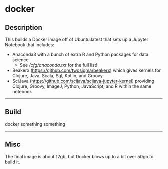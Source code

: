 # docker

## Description
This builds a Docker image off of Ubuntu:latest that sets up a Jupyter Notebook that includes:
  * Anaconda3 with a bunch of extra R and Python packages for data science
    * See */cfg/anaconda.txt* for the full list!
  * Beakerx (https://github.com/twosigma/beakerx) which gives kernels for Clojure, Java, Scala, Sql, Kotlin, and Groovy
  * SciJava (https://github.com/scijava/scijava-jupyter-kernel) providing Clojure, Groovy, ImageJ, Python, JavaScript, and R within the same notebook

-----

## Build
docker something something

-----

## Misc
The final image is about 12gb, but Docker blows up to a bit over 50gb to build it.
